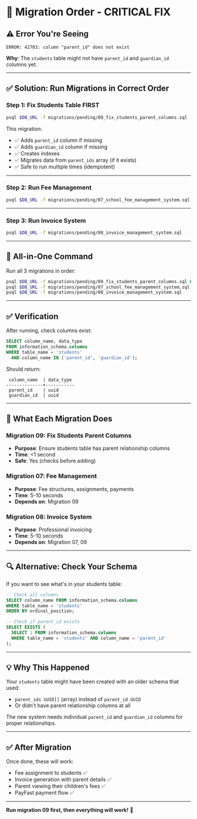 # 🔧 Migration Order - CRITICAL FIX

## ⚠️ Error You're Seeing

```
ERROR: 42703: column "parent_id" does not exist
```

**Why**: The `students` table might not have `parent_id` and `guardian_id` columns yet.

---

## ✅ Solution: Run Migrations in Correct Order

### Step 1: Fix Students Table FIRST

```bash
psql $DB_URL -f migrations/pending/09_fix_students_parent_columns.sql
```

This migration:
- ✅ Adds `parent_id` column if missing
- ✅ Adds `guardian_id` column if missing
- ✅ Creates indexes
- ✅ Migrates data from `parent_ids` array (if it exists)
- ✅ Safe to run multiple times (idempotent)

---

### Step 2: Run Fee Management

```bash
psql $DB_URL -f migrations/pending/07_school_fee_management_system.sql
```

---

### Step 3: Run Invoice System

```bash
psql $DB_URL -f migrations/pending/08_invoice_management_system.sql
```

---

## 🚀 All-in-One Command

Run all 3 migrations in order:

```bash
psql $DB_URL -f migrations/pending/09_fix_students_parent_columns.sql && \
psql $DB_URL -f migrations/pending/07_school_fee_management_system.sql && \
psql $DB_URL -f migrations/pending/08_invoice_management_system.sql
```

---

## ✅ Verification

After running, check columns exist:

```sql
SELECT column_name, data_type 
FROM information_schema.columns 
WHERE table_name = 'students' 
  AND column_name IN ('parent_id', 'guardian_id');
```

Should return:
```
 column_name  | data_type
--------------+-----------
 parent_id    | uuid
 guardian_id  | uuid
```

---

## 🎯 What Each Migration Does

### Migration 09: Fix Students Parent Columns
- **Purpose**: Ensure students table has parent relationship columns
- **Time**: <1 second
- **Safe**: Yes (checks before adding)

### Migration 07: Fee Management
- **Purpose**: Fee structures, assignments, payments
- **Time**: 5-10 seconds
- **Depends on**: Migration 09

### Migration 08: Invoice System
- **Purpose**: Professional invoicing
- **Time**: 5-10 seconds
- **Depends on**: Migration 07, 09

---

## 🔍 Alternative: Check Your Schema

If you want to see what's in your students table:

```sql
-- Check all columns
SELECT column_name FROM information_schema.columns 
WHERE table_name = 'students' 
ORDER BY ordinal_position;

-- Check if parent_id exists
SELECT EXISTS (
  SELECT 1 FROM information_schema.columns 
  WHERE table_name = 'students' AND column_name = 'parent_id'
);
```

---

## 💡 Why This Happened

Your `students` table might have been created with an older schema that used:
- `parent_ids UUID[]` (array) instead of `parent_id UUID`
- Or didn't have parent relationship columns at all

The new system needs individual `parent_id` and `guardian_id` columns for proper relationships.

---

## ✅ After Migration

Once done, these will work:
- Fee assignment to students ✅
- Invoice generation with parent details ✅
- Parent viewing their children's fees ✅
- PayFast payment flow ✅

---

**Run migration 09 first, then everything will work!** 🚀

